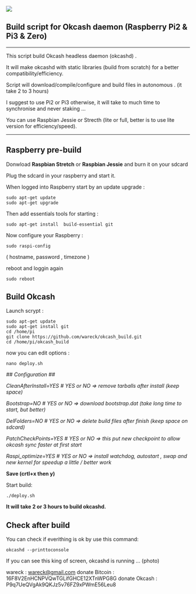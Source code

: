 ![](https://raw.githubusercontent.com/wareck/okcash_build/master/.docs/logo.png)

## Build script for Okcash daemon (Raspberry Pi2 & Pi3 & Zero) ##

----------
This script build Okcash headless daemon (okcashd) .

It will make okcashd with static libraries (build from scratch) for a better compatibility/efficiency.

Script will download/compile/configure and build files in autonomous . (it take 2 to 3 hours)

I suggest to use Pi2 or Pi3 otherwise, it will take to much time to synchronise and never staking ...

You can use Raspbian Jessie or Strecth (lite or full, better is to use lite version for efficiency/speed).


----------
## Raspberry pre-build ##

Donwload **Raspbian Stretch** or **Raspbian Jessie** and burn it on your sdcard

Plug the sdcard in your raspberry and start it.

When logged into Raspberry start by an update upgrade :

    sudo apt-get update
    sudo apt-get upgrade
  
Then add essentials tools for starting :

    sudo apt-get install  build-essential git
 
 Now configure your Raspberry :

    sudo raspi-config

( hostname, password , timezone ) 

reboot and loggin again

    sudo reboot

## Build Okcash ##
Launch scrypt :

	sudo apt-get update
	sudo apt-get install git
	cd /home/pi
	git clone https://github.com/wareck/okcash_build.git 
	cd /home/pi/okcash_build

now you can edit options :

    nano deploy.sh
    
*## Configuration ##*  

*CleanAfterInstall=YES # YES or NO => remove tarballs after install (keep space)*

*Bootstrap=NO # YES or NO => download bootstrap.dat (take long time to start, but better)*

*DelFolders=NO # YES or NO => delete build files after finish (keep space on sdcard)*

*PatchCheckPoints=YES # YES or NO => this put new checkpoint to allow okcash sync faster at first start*

*Raspi_optimize=YES # YES or NO => install watchdog, autostart , swap and new kernel for speedup a little / better work*

**Save (crtl+x then y)**

Start build:

    ./deploy.sh
	
**It will take 2 or 3 hours to build okcashd.**

## Check after build ##
You can check if everithing is ok by use this command:

    okcashd --printtoconsole
If you can see this king of screen, okcashd is running ...
(photo) 

wareck : wareck@gmail.com
donate Bitcoin :  16F8V2EnHCNPVQwTGLifGHCE12XTnWPG8G
donate Okcash  :  P9q7UeQVgAk9QKJz5v76FZ9xPWmE56Leu8
